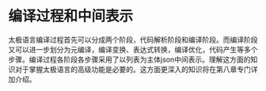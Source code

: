 # 编译过程和中间表示

太极语言编译过程首先可以分成两个阶段，代码解析阶段和编译阶段。而编译阶段又可以进一步划分为元编译，编译变换、表达式转换，编译优化，代码产生等多个步骤。编译过程各阶段各步骤采用了以列表为主体json中间表示。理解这方面的知识对于掌握太极语言的高级功能是必要的。这方面更深入的知识将在第八章专门详加介绍。